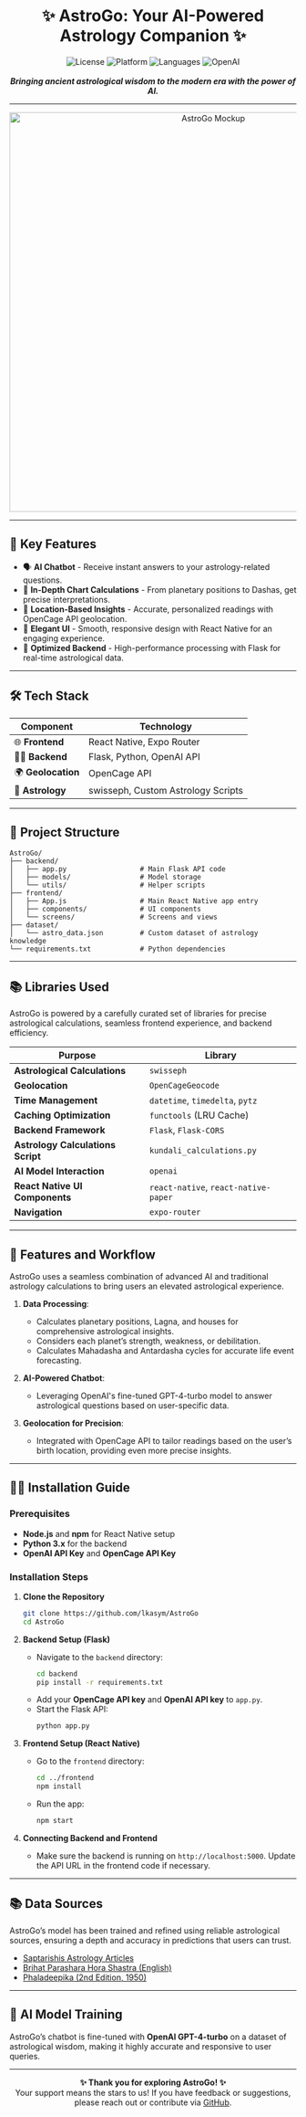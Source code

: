 

<h1 align="center">✨ AstroGo: Your AI-Powered Astrology Companion ✨</h1>

<p align="center">
  <img src="https://img.shields.io/badge/License-MIT-blue.svg" alt="License">
  <img src="https://img.shields.io/badge/Platform-React%20Native%20|%20Flask-green" alt="Platform">
  <img src="https://img.shields.io/badge/Language-JavaScript%20|%20Python-yellow" alt="Languages">
  <img src="https://img.shields.io/badge/OpenAI-GPT--4o-purple" alt="OpenAI">
  <br><br>
  <strong><em>Bringing ancient astrological wisdom to the modern era with the power of AI.</em></strong>
</p>

---

<p align="center">
  <img src="https://user-images.githubusercontent.com/66814245/142984467-b7e2d3b1-13f5-4d69-b1ef-c7310a5c19a5.png" width="700" alt="AstroGo Mockup">
</p>

---

## 🌠 Key Features

- 🗣️ **AI Chatbot** - Receive instant answers to your astrology-related questions.
- 🔮 **In-Depth Chart Calculations** - From planetary positions to Dashas, get precise interpretations.
- 📍 **Location-Based Insights** - Accurate, personalized readings with OpenCage API geolocation.
- 🎨 **Elegant UI** - Smooth, responsive design with React Native for an engaging experience.
- 🚀 **Optimized Backend** - High-performance processing with Flask for real-time astrological data.

---

## 🛠️ Tech Stack

| **Component**       | **Technology**                              |
|---------------------|---------------------------------------------|
| 🌐 **Frontend**     | React Native, Expo Router                   |
| 🧑‍💻 **Backend**    | Flask, Python, OpenAI API                   |
| 🌍 **Geolocation**  | OpenCage API                                |
| 🔭 **Astrology**    | swisseph, Custom Astrology Scripts          |

---

## 📂 Project Structure

```plaintext
AstroGo/
├── backend/                    
│   ├── app.py                  # Main Flask API code
│   ├── models/                 # Model storage
│   └── utils/                  # Helper scripts
├── frontend/                   
│   ├── App.js                  # Main React Native app entry
│   ├── components/             # UI components
│   └── screens/                # Screens and views
├── dataset/                    
│   └── astro_data.json         # Custom dataset of astrology knowledge
└── requirements.txt            # Python dependencies
```

---

## 📚 Libraries Used

AstroGo is powered by a carefully curated set of libraries for precise astrological calculations, seamless frontend experience, and backend efficiency.

| Purpose                          | Library                                                |
| -------------------------------- | ------------------------------------------------------ |
| **Astrological Calculations**    | `swisseph`                                             |
| **Geolocation**                  | `OpenCageGeocode`                                      |
| **Time Management**              | `datetime`, `timedelta`, `pytz`                        |
| **Caching Optimization**         | `functools` (LRU Cache)                                |
| **Backend Framework**            | `Flask`, `Flask-CORS`                                  |
| **Astrology Calculations Script**| `kundali_calculations.py`                              |
| **AI Model Interaction**         | `openai`                                               |
| **React Native UI Components**   | `react-native`, `react-native-paper`                   |
| **Navigation**                   | `expo-router`                                          |

---

## 🌟 Features and Workflow

AstroGo uses a seamless combination of advanced AI and traditional astrology calculations to bring users an elevated astrological experience.

1. **Data Processing**:
   - Calculates planetary positions, Lagna, and houses for comprehensive astrological insights.
   - Considers each planet’s strength, weakness, or debilitation.
   - Calculates Mahadasha and Antardasha cycles for accurate life event forecasting.

2. **AI-Powered Chatbot**:
   - Leveraging OpenAI's fine-tuned GPT-4-turbo model to answer astrological questions based on user-specific data.

3. **Geolocation for Precision**:
   - Integrated with OpenCage API to tailor readings based on the user’s birth location, providing even more precise insights.

---

## 🧑‍💻 Installation Guide

### Prerequisites

- **Node.js** and **npm** for React Native setup
- **Python 3.x** for the backend
- **OpenAI API Key** and **OpenCage API Key**

### Installation Steps

1. **Clone the Repository**
   ```bash
   git clone https://github.com/lkasym/AstroGo
   cd AstroGo
   ```

2. **Backend Setup (Flask)**
   - Navigate to the `backend` directory:
     ```bash
     cd backend
     pip install -r requirements.txt
     ```
   - Add your **OpenCage API key** and **OpenAI API key** to `app.py`.
   - Start the Flask API:
     ```bash
     python app.py
     ```

3. **Frontend Setup (React Native)**
   - Go to the `frontend` directory:
     ```bash
     cd ../frontend
     npm install
     ```
   - Run the app:
     ```bash
     npm start
     ```

4. **Connecting Backend and Frontend**
   - Make sure the backend is running on `http://localhost:5000`. Update the API URL in the frontend code if necessary.

---

## 📚 Data Sources

AstroGo’s model has been trained and refined using reliable astrological sources, ensuring a depth and accuracy in predictions that users can trust.

- [Saptarishis Astrology Articles](https://saptarishisastrology.com/category/articles/)
- [Brihat Parashara Hora Shastra (English)](https://archive.org/details/BPHSEnglish)
- [Phaladeepika (2nd Edition, 1950)](https://archive.org/details/Phaladeepika2ndEd.1950ByVSubrahmanyaSastri)

---

## 🤖 AI Model Training

AstroGo’s chatbot is fine-tuned with **OpenAI GPT-4-turbo** on a dataset of astrological wisdom, making it highly accurate and responsive to user queries.

---



<p align="center">
  <strong>✨ Thank you for exploring AstroGo! ✨</strong><br>
  Your support means the stars to us! If you have feedback or suggestions, please reach out or contribute via <a href="https://github.com/lkasym/AstroGo">GitHub</a>.
</p>

